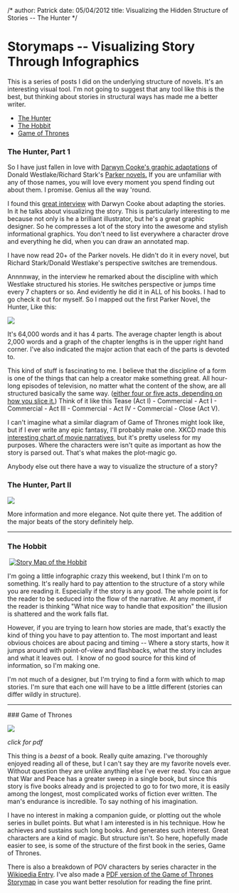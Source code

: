 /*
author: Patrick
date: 05/04/2012
title: Visualizing the Hidden Structure of Stories -- The Hunter
*/

# Storymaps -- Visualizing Story Through Infographics

This is a series of posts I did on the underlying structure of novels. It's an interesting visual tool. I'm not going to suggest that any tool like this is the best, but thinking about stories in structural ways has made me a better writer.

* [The Hunter](#hunter)
* [The Hobbit](#hobbit)
* [Game of Thrones](#thrones)


<a id="hunter"></a>
### The Hunter, Part 1

So I have just fallen in love with [Darwyn Cooke's graphic adaptations](http://http://www.amazon.com/s/ref=nb_sb_ss_i_2_6?url=search-alias%3Daps&field-keywords=darwyn+cooke+parker&sprefix=darwyn%2Caps%2C199) of Donald Westlake/Richard Stark's [Parker novels.](http://en.wikipedia.org/wiki/Parker_(fictional_criminal)) If you are unfamiliar with any of those names, you will love every moment you spend finding out about them. I promise. Genius all the way 'round.

I found this [great interview](http://http://www.comicsreporter.com/index.php/brubaker_cooke_rough/) with Darwyn Cooke about adapting the stories. In it he talks about visualizing the story. This is particularly interesting to me because not only is he a brilliant illustrator, but he's a great graphic designer. So he compresses a lot of the story into the awesome and stylish informational graphics. You don't need to list everywhere a character drove and everything he did, when you can draw an annotated map.

<div class="aside right">
I have now read 20+ of the Parker novels. He didn't do it in every novel, but Richard Stark/Donald Westlake's perspective switches are tremendous.
</div>

Annnnway, in the interview he remarked about the discipline with which Westlake structured his stories. He switches perspective or jumps time every 7 chapters or so. And evidently he did it in ALL of his books. I had to go check it out for myself. So I mapped out the first Parker Novel, the Hunter, Like this:

[![](http://www.patrickemclean.com/wp-content/uploads/2012/05/KeynoteScreenSnapz002-1024x766.jpg)](http://www.patrickemclean.com/wp-content/uploads/2012/05/KeynoteScreenSnapz002.jpg)


It's 64,000 words and it has 4 parts. The average chapter length is about 2,000 words and a graph of the chapter lengths is in the upper right hand corner. I've also indicated the major action that each of the parts is devoted to.

This kind of stuff is fascinating to me. I believe that the discipline of a form is one of the things that can help a creator make something great. All hour-long episodes of television, no matter what the content of the show, are all structured basically the same way. ([either four or five acts, depending on how you slice it.](http://www.janeespenson.com/archives/00000403.php)) Think of it like this Tease (Act I) - Commercial - Act I - Commercial - Act III - Commercial - Act IV - Commercial - Close (Act V).

I can't imagine what a similar diagram of Game of Thrones might look like, but if I ever write any epic fantasy, I'll probably make one. XKCD made this [interesting chart of movie narratives ](http://xkcd.com/657/) but it's pretty useless for my purposes. Where the characters were isn't quite as important as how the story is parsed out. That's what makes the plot-magic go.

Anybody else out there have a way to visualize the structure of a story?

### The Hunter, Part II

[![](http://www.patrickemclean.com/wp-content/uploads/2012/05/KeynoteScreenSnapz001.jpg)](http://www.patrickemclean.com/wp-content/uploads/2012/05/KeynoteScreenSnapz001.jpg)

More information and more elegance. Not quite there yet. The addition of the major beats of the story definitely help.

<hr>

<a id="hobbit"></a>
### The Hobbit


 [![Story Map of the Hobbit](http://www.patrickemclean.com/wp-content/uploads/2012/05/KeynoteScreenSnapz006.jpg)](http://www.patrickemclean.com/wp-content/uploads/2012/05/KeynoteScreenSnapz006.jpg)


I'm going a little infographic crazy this weekend, but I think I'm on to something. It's really hard to pay attention to the structure of a story while you are reading it. Especially if the story is any good. The whole point is for the reader to be seduced into the flow of the narrative. At any moment, if the reader is thinking "What nice way to handle that exposition" the illusion is shattered and the work falls flat.

However, if you are trying to learn how stories are made, that's exactly the kind of thing you have to pay attention to. The most important and least obvious choices are about pacing and timing -- Where a story starts, how it jumps around with point-of-view and flashbacks, what the story includes and what it leaves out.  I know of no good source for this kind of information, so I'm making one.

I'm not much of a designer, but I'm trying to find a form with which to map stories. I'm sure that each one will have to be a little different (stories can differ wildly in structure).


<hr>
<a id="thrones"></a>
### Game of Thrones

[![](http://www.patrickemclean.com/wp-content/uploads/2012/05/StoryMap_GameOfThrones1.jpg)](http://www.patrickemclean.com/wp-content/uploads/2012/05/StoryMap_Game_of_Thrones1.pdf)

<div class="center sub"><i>click for pdf</i></div>

This thing is a *beast* of a book. Really quite amazing. I've thoroughly enjoyed reading all of these, but I can't say they are my favorite novels ever. Without question they are unlike anything else I've ever read. You can argue that War and Peace has a greater sweep in a single book, but since this story is five books already and is projected to go to for two more, it is easily among the longest, most complicated works of fiction ever written. The man's endurance is incredible. To say nothing of his imagination.

I have no interest in making a companion guide, or plotting out the whole series in bullet points. But what I am interested is in his technique. How he achieves and sustains such long books. And generates such interest. Great characters are a kind of magic. But structure isn't. So here, hopefully made easier to see, is some of the structure of the first book in the series, Game of Thrones.

There is also a breakdown of POV characters by series character in the [Wikipedia Entry](http://en.wikipedia.org/wiki/A_Song_of_Ice_and_Fire#Planned_novels_and_future). I've also made a [PDF version of the Game of Thrones Storymap](http://www.patrickemclean.com/wp-content/uploads/2012/05/StoryMap_Game_of_Thrones1.pdf) in case you want better resolution for reading the fine print.


